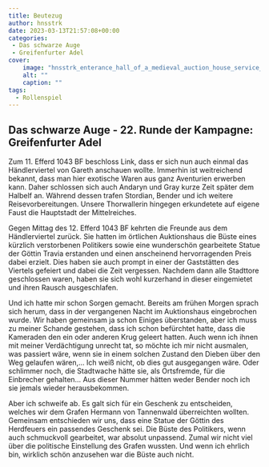 ```yaml
---
title: Beutezug
author: hnsstrk
date: 2023-03-13T21:57:08+00:00
categories:
 - Das schwarze Auge
 - Greifenfurter Adel
cover:
    image: "hnsstrk_enterance_hall_of_a_medieval_auction_house_service_desk_f3c42bee-6086-4ec3-8404-9bb3e9777745-768x512.png"
    alt: ""
    caption: ""
tags:
  - Rollenspiel
---
```


## Das schwarze Auge - 22. Runde der Kampagne: Greifenfurter Adel

Zum 11. Efferd 1043 BF beschloss Link, dass er sich nun auch einmal das Händlerviertel von Gareth anschauen wollte. Immerhin ist weitreichend bekannt, dass man hier exotische Waren aus ganz Aventurien erwerben kann. Daher schlossen sich auch Andaryn und Gray kurze Zeit später dem Halbelf an. Während dessen trafen Stordian, Bender und ich weitere Reisevorbereitungen. Unsere Thorwallerin hingegen erkundetete auf eigene Faust die Hauptstadt der Mittelreiches.

Gegen Mittag des 12. Efferd 1043 BF kehrten die Freunde aus dem Händlerviertel zurück. Sie hatten im örtlichen Auktionshaus die Büste eines kürzlich verstorbenen Politikers sowie eine wunderschön gearbeitete Statue der Göttin Travia erstanden und einen anscheinend hervorragenden Preis dabei erzielt. Dies haben sie auch prompt in einer der Gaststätten des Viertels gefeiert und dabei die Zeit vergessen. Nachdem dann alle Stadttore geschlossen waren, haben sie sich wohl kurzerhand in dieser eingemietet und ihren Rausch ausgeschlafen.

Und ich hatte mir schon Sorgen gemacht. Bereits am frühen Morgen sprach sich herum, dass in der vergangenen Nacht im Auktionshaus eingebrochen wurde. Wir haben gemeinsam ja schon Einiges überstanden, aber ich muss zu meiner Schande gestehen, dass ich schon befürchtet hatte, dass die Kameraden den ein oder anderen Krug geleert hatten. Auch wenn ich ihnen mit meiner Verdächtigung unrecht tat, so möchte ich mir nicht ausmalen, was passiert wäre, wenn sie in einem solchen Zustand den Dieben über den Weg gelaufen wären,&#8230; Ich weiß nicht, ob dies gut ausgegangen wäre. Oder schlimmer noch, die Stadtwache hätte sie, als Ortsfremde, für die Einbrecher gehalten&#8230; Aus dieser Nummer hätten weder Bender noch ich sie jemals wieder herausbekommen.

Aber ich schweife ab. Es galt sich für ein Geschenk zu entscheiden, welches wir dem Grafen Hermann von Tannenwald überreichten wollten. Gemeinsam entschieden wir uns, dass eine Statue der Göttin des Herdfeuers ein passendes Geschenk sei. Die Büste des Politikers, wenn auch schmuckvoll gearbeitet, war absolut unpassend. Zumal wir nicht viel über die politische Einstellung des Grafen wussten. Und wenn ich ehrlich bin, wirklich schön anzusehen war die Büste auch nicht.